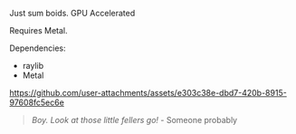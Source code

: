 Just sum boids. GPU Accelerated

Requires Metal.

Dependencies:
 - raylib
 - Metal

https://github.com/user-attachments/assets/e303c38e-dbd7-420b-8915-97608fc5ec6e
> _Boy. Look at those little fellers go!_ - Someone probably

